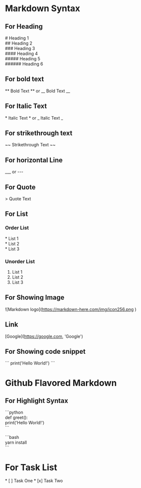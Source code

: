 # Markdown Syntax

## For Heading 

\# Heading 1 <br />
\## Heading 2 <br />
\### Heading 3 <br />
\#### Heading 4 <br />
\##### Heading 5 <br />
\###### Heading 6 <br />

## For bold text
\** Bold Text \** or \__ Bold Text \__
## For Italic Text
\* Italic Text \* or \_ Italic Text \_
## For strikethrough text 
\~~ Strikethrough Text \~~

## For horizontal Line
\___  or  \---

## For Quote
\> Quote Text

## For List
### Order List
\* List 1 <br />
\* List 2<br />
\* List 3 <br />
### Unorder List
1. List 1 <br />
2. List 2 <br />
3. List 3 <br />

## For Showing Image
\!\[Markdown logo\]\(https://markdown-here.com/img/icon256.png \)

## Link
\[Google\]\(https://google.com, 'Google'\)

## For Showing code snippet
\```
print('Hello World!') 
\```

# Github Flavored Markdown

## For Highlight Syntax  
\```python <br />
def greet(): <br />
  print('Hello World!')<br />
\```

\```bash <br />
  yarn install<br />
\```

# For Task List
\* [ ] Task One
\* [x] Task Two
